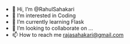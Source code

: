 - 👋 Hi, I’m @RahulSahakari
- 👀 I’m interested in Coding
- 🌱 I’m currently learning Flask
- 💞️ I’m looking to collaborate on ...
- 📫 How to reach me rajasahakari@gmail.com

<!---
RahulSahakari/RahulSahakari is a ✨ special ✨ repository because its `README.md` (this file) appears on your GitHub profile.
You can click the Preview link to take a look at your changes.
--->
